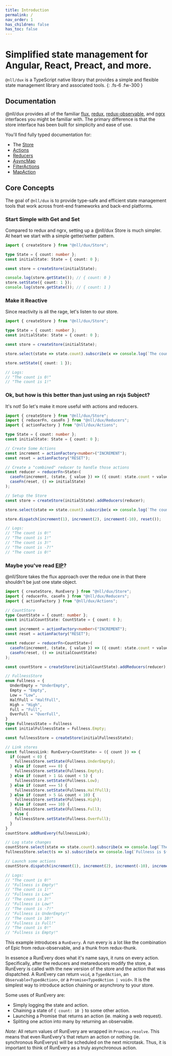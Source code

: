 ```yaml
---
title: Introduction
permalink: /
nav_order: 1
has_children: false
has_toc: false
---
```


# Simplified state management for Angular, React, Preact, and more.

`@nll/dux` is a TypeScript native library that provides a simple and flexible state management library and associated tools.
{: .fs-6 .fw-300 }

## Documentation

@nll/dux provides all of the familiar [flux](https://facebook.github.io/flux/), [redux](https://redux.js.org/), [redux-observable](https://redux-observable.js.org/), and [ngrx](https://ngrx.io/) interfaces you might be familiar with. The primary difference is that the store interface has been built for simplicity and ease of use.

You'll find fully typed documentation for:

- The [Store](./modules/Store.ts.html)
- [Actions](./modules/Actions.ts.html)
- [Reducers](./modules/Reducers.ts.html)
- [AsyncMap](./modules/AsyncMap.ts.html)
- [FilterActions](./modules/FilterActions.ts.html)
- [MapAction](./modules/MapAction.ts.html)

## Core Concepts

The goal of `@nll/dux` is to provide type-safe and efficient state management tools that work across front-end frameworks and back-end platforms.

### Start Simple with Get and Set

Compared to redux and ngrx, setting up a @nll/dux Store is much simpler. At heart we start with a simple getter/setter pattern.

```typescript
import { createStore } from "@nll/dux/Store";

type State = { count: number };
const initialState: State = { count: 0 };

const store = createStore(initialState);

console.log(store.getState()); // { count: 0 }
store.setState({ count: 1 });
console.log(store.getState()); // { count: 1 }
```

### Make it Reactive

Since reactivity is all the rage, let's listen to our store.

```typescript
import { createStore } from "@nll/dux/Store";

type State = { count: number };
const initialState: State = { count: 0 };

const store = createStore(initialState);

store.select(state => state.count).subscribe(x => console.log(`The count is ${x}!`));

store.setState({ count: 1 });

// Logs:
// "The count is 0!"
// "The count is 1!"
```

### Ok, but how is this better than just using an rxjs Subject?

It's not! So let's make it more useful with actions and reducers.

```typescript
import { createStore } from "@nll/dux/Store";
import { reducerFn, caseFn } from "@nll/dux/Reducers";
import { actionFactory } from "@nll/dux/Actions";

type State = { count: number };
const initialState: State = { count: 0 };

// Create Some Actions
const increment = actionFactory<number>("INCREMENT");
const reset = actionFactory("RESET");

// Create a "combined" reducer to handle those actions
const reducer = reducerFn<State>(
  caseFn(increment, (state, { value }) => ({ count: state.count + value })),
  caseFn(reset, () => initialState)
);

// Setup the Store
const store = createStore(initialState).addReducers(reducer);

store.select(state => state.count).subscribe(x => console.log(`The count is ${x}!`));

store.dispatch(increment(1), increment(2), increment(-10), reset());

// Logs:
// "The count is 0!"
// "The count is 1!"
// "The count is 3!"
// "The count is -7!"
// "The count is 0!"
```

### Maybe you've read [EIP](https://www.enterpriseintegrationpatterns.com/)?

@nll/Store takes the flux approach over the redux one in that there shouldn't be just one state object.

```typescript
import { createStore, RunEvery } from "@nll/dux/Store";
import { reducerFn, caseFn } from "@nll/dux/Reducers";
import { actionFactory } from "@nll/dux/Actions";

// CountStore
type CountState = { count: number };
const initialCountState: CountState = { count: 0 };

const increment = actionFactory<number>("INCREMENT");
const reset = actionFactory("RESET");

const reducer = reducerFn<CountState>(
  caseFn(increment, (state, { value }) => ({ count: state.count + value })),
  caseFn(reset, () => initialCountState)
);

const countStore = createStore(initialCountState).addReducers(reducer);

// FullnessStore
enum Fullness = {
  UnderEmpty = "UnderEmpty",
  Empty = "Empty",
  Low = "Low",
  HalfFull = "HalfFull",
  High = "High",
  Full = "Full",
  OverFull = "OverFull",
}
type FullnessState = Fullness
const initialFullnessState = Fullness.Empty;

const fullnessStore = createStore(initialFullnessState);

// Link stores
const fullnessLink: RunEvery<CountState> = ({ count }) => {
  if (count < 0) {
    fullnessStore.setState(Fullness.UnderEmpty);
  } else if (count === 0) {
    fullnessStore.setState(Fullness.Empty);
  } else if (count > 1 && count < 5) {
    fullnessStore.setState(Fullness.Low);
  } else if (count === 5) {
    fullnessStore.setState(Fullness.HalfFull);
  } else if (count > 5 && count < 10) {
    fullnessStore.setState(Fullness.High);
  } else if (count === 10) {
    fullnessStore.setState(Fullness.Full);
  } else {
    fullnessStore.setState(Fullness.OverFull);
  }
}
countStore.addRunEvery(fullnessLink);

// Log state changes
countStore.select(state => state.count).subscribe(x => console.log(`The count is ${x}!`));
fullnessStore.select(s => s).subscribe(x => console.log(`Fullness is ${x}!`));

// Launch some actions
countStore.dispatch(increment(1), increment(2), increment(-10), increment(17), reset());

// Logs:
// "The count is 0!"
// "Fullness is Empty!"
// "The count is 1!"
// "Fullness is Low!"
// "The count is 3!"
// "Fullness is Low!"
// "The count is -7!"
// "Fullness is UnderEmpty!"
// "The count is 10!"
// "Fullness is Full!"
// "The count is 0!"
// "Fullness is Empty!"
```

This example introduces a `RunEvery`. A run every is a lot like the combination of Epic from redux-observable, and a thunk from redux-thunk.

In essence a RunEvery does what it's name says, it runs on every action. Specifically, after the reducers and metareducers modify the store, a RunEvery is called with the new version of the store and the action that was dispatched. A RunEvery can return `void`, a `TypedAction`, an `Observable<TypedAction>`, or a `Promise<TypedAction | void>`. It is the simplest way to introduce action chaining or asynchrony to your store.

Some uses of RunEvery are:

- Simply logging the state and action.
- Chaining a state of `{ count: 10 }` to some other action.
- Launching a Promise that returns an action (ie. making a web request).
- Spliting one action into many by returning an observable.

_Note_: All return values of RunEvery are wrapped in `Promise.resolve`. This means that even RunEvery's that return an action or nothing (ie. synchronous RunEverys) will be scheduled on the next microtask. Thus, it is important to think of RunEvery as a truly asynchronous action.
